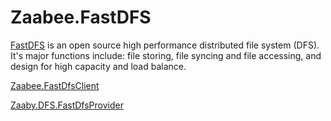 # Zaabee.FastDFS

[FastDFS](https://github.com/happyfish100/fastdfs) is an open source high performance distributed file system (DFS). It's major functions include: file storing, file syncing and file accessing, and design for high capacity and load balance.

[Zaabee.FastDfsClient](https://github.com/Mutuduxf/Zaabee.FastDFS/tree/master/Zaabee.FastDfsClient)

[Zaaby.DFS.FastDfsProvider](https://github.com/Mutuduxf/Zaabee.FastDFS/tree/master/Zaaby.DFS.FastDfsProvider)